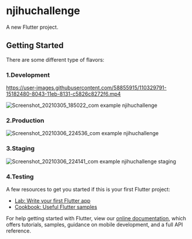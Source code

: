 # njihuchallenge

A new Flutter project.

## Getting Started

There are some different type of flavors:

### 1.Development

https://user-images.githubusercontent.com/58855915/110329791-15182480-8043-11eb-8131-c5826c8272f6.mp4

![Screenshot_20210305_185022_com example njihuchallenge](https://user-images.githubusercontent.com/58855915/110329892-2e20d580-8043-11eb-8d00-46decfa3e7b3.jpg)

### 2.Production

![Screenshot_20210306_224536_com example njihuchallenge](https://user-images.githubusercontent.com/58855915/110330018-4abd0d80-8043-11eb-94cc-099986da7fe5.jpg)
### 3.Staging

![Screenshot_20210306_224141_com example njihuchallenge staging](https://user-images.githubusercontent.com/58855915/110330067-56a8cf80-8043-11eb-957e-a9aff8935d20.jpg)

### 4.Testing

A few resources to get you started if this is your first Flutter project:

- [Lab: Write your first Flutter app](https://flutter.dev/docs/get-started/codelab)
- [Cookbook: Useful Flutter samples](https://flutter.dev/docs/cookbook)

For help getting started with Flutter, view our
[online documentation](https://flutter.dev/docs), which offers tutorials,
samples, guidance on mobile development, and a full API reference.
